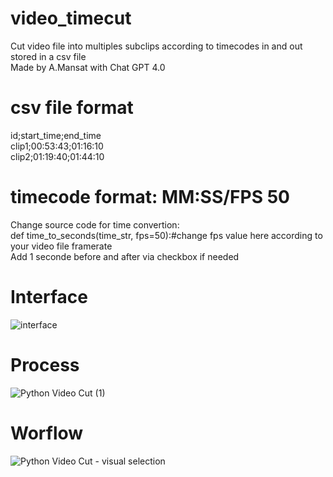 # video_timecut
Cut video file into multiples subclips according to timecodes in and out stored in a csv file<br/>
Made by A.Mansat with Chat GPT 4.0<br/>

# csv file format<br/>
id;start_time;end_time<br/>
clip1;00:53:43;01:16:10<br/>
clip2;01:19:40;01:44:10<br/>


# timecode format: MM:SS/FPS 50<br/>

Change source code for time convertion:<br/>
def time_to_seconds(time_str, fps=50):#change fps value here according to your video file framerate<br/>
Add 1 seconde before and after via checkbox if needed<br/>

# Interface

![interface](https://github.com/user-attachments/assets/38b41141-56f0-4f4f-b2a0-f4380892e769)

# Process

![Python Video Cut (1)](https://github.com/user-attachments/assets/0de29bd8-2643-45cb-a907-34072df1397c)

# Worflow

![Python Video Cut - visual selection](https://github.com/user-attachments/assets/861b097b-ba73-4b3e-8a42-088dfd9b05e7)



